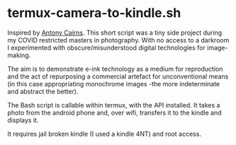 # termux-camera-to-kindle.sh

Inspired by [Antony Cairns](https://www.bjp-online.com/2018/05/cairnstateshape/). This short script was a tiny side project during my COVID restricted masters in photography. With no access to a darkroom I experimented with obscure/misunderstood digital technologies for image-making. 

The aim is to demonstrate e-ink technology as a medium for reproduction and the act of repurposing a commercial artefact for unconventional means (in this case appropriating monochrome images -the more indeterminate and abstract the better). 

The Bash script is callable within termux, with the API installed. It takes a photo from the android phone and, over wifi, transfers it to the kindle and displays it. 

It requires jail broken kindle (I used a kindle 4NT) and root access. 



 
